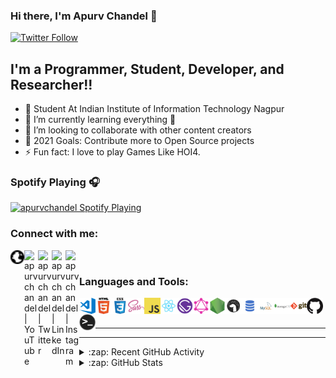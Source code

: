 ### Hi there, I'm Apurv Chandel 👋

[![Twitter Follow](https://img.shields.io/twitter/follow/apurvchandel?color=1DA1F2&logo=twitter&style=for-the-badge)](https://twitter.com/intent/follow?original_referer=https%3A%2F%2Fgithub.com%2Fapurvchandel&screen_name=apurvchandel)

## I'm a Programmer, Student, Developer, and Researcher!!

- 🔭 Student At Indian Institute of Information Technology Nagpur
- 🌱 I’m currently learning everything 🤣
- 👯 I’m looking to collaborate with other content creators
- 🥅 2021 Goals: Contribute more to Open Source projects
- ⚡ Fun fact: I love to play Games Like HOI4.

### Spotify Playing 🎧

[<img src="https://now-playing-apurvchandel.vercel.app/api/spotify-playing" alt="apurvchandel Spotify Playing" width="350" />](https://open.spotify.com/user/swyqyimdc12jajde4vpwd2x1b)

### Connect with me:

[<img align="left" alt="apurvchandel.com" width="22px" src="https://raw.githubusercontent.com/iconic/open-iconic/master/svg/globe.svg" />][website]
[<img align="left" alt="apurvchandel | YouTube" width="22px" src="https://cdn.jsdelivr.net/npm/simple-icons@v3/icons/youtube.svg" />][youtube]
[<img align="left" alt="apurvchandel | Twitter" width="22px" src="https://cdn.jsdelivr.net/npm/simple-icons@v3/icons/twitter.svg" />][twitter]
[<img align="left" alt="apurvchandel | LinkedIn" width="22px" src="https://cdn.jsdelivr.net/npm/simple-icons@v3/icons/linkedin.svg" />][linkedin]
[<img align="left" alt="apurvchandel | Instagram" width="22px" src="https://cdn.jsdelivr.net/npm/simple-icons@v3/icons/instagram.svg" />][instagram]

<br />

### Languages and Tools:

[<img align="left" alt="Visual Studio Code" width="26px" src="https://raw.githubusercontent.com/github/explore/80688e429a7d4ef2fca1e82350fe8e3517d3494d/topics/visual-studio-code/visual-studio-code.png" />][webdevplaylist]
[<img align="left" alt="HTML5" width="26px" src="https://raw.githubusercontent.com/github/explore/80688e429a7d4ef2fca1e82350fe8e3517d3494d/topics/html/html.png" />][webdevplaylist]
[<img align="left" alt="CSS3" width="26px" src="https://raw.githubusercontent.com/github/explore/80688e429a7d4ef2fca1e82350fe8e3517d3494d/topics/css/css.png" />][cssplaylist]
[<img align="left" alt="Sass" width="26px" src="https://raw.githubusercontent.com/github/explore/80688e429a7d4ef2fca1e82350fe8e3517d3494d/topics/sass/sass.png" />][cssplaylist]
[<img align="left" alt="JavaScript" width="26px" src="https://raw.githubusercontent.com/github/explore/80688e429a7d4ef2fca1e82350fe8e3517d3494d/topics/javascript/javascript.png" />][jsplaylist]
[<img align="left" alt="React" width="26px" src="https://raw.githubusercontent.com/github/explore/80688e429a7d4ef2fca1e82350fe8e3517d3494d/topics/react/react.png" />][reactplaylist]
[<img align="left" alt="Gatsby" width="26px" src="https://raw.githubusercontent.com/github/explore/e94815998e4e0713912fed477a1f346ec04c3da2/topics/gatsby/gatsby.png" />][webdevplaylist]
[<img align="left" alt="GraphQL" width="26px" src="https://raw.githubusercontent.com/github/explore/80688e429a7d4ef2fca1e82350fe8e3517d3494d/topics/graphql/graphql.png" />][webdevplaylist]
[<img align="left" alt="Node.js" width="26px" src="https://raw.githubusercontent.com/github/explore/80688e429a7d4ef2fca1e82350fe8e3517d3494d/topics/nodejs/nodejs.png" />][webdevplaylist]
[<img align="left" alt="Deno" width="26px" src="https://raw.githubusercontent.com/github/explore/361e2821e2dea67711cde99c9c40ed357061cf27/topics/deno/deno.png" />][webdevplaylist]
[<img align="left" alt="SQL" width="26px" src="https://raw.githubusercontent.com/github/explore/80688e429a7d4ef2fca1e82350fe8e3517d3494d/topics/sql/sql.png" />][webdevplaylist]
[<img align="left" alt="MySQL" width="26px" src="https://raw.githubusercontent.com/github/explore/80688e429a7d4ef2fca1e82350fe8e3517d3494d/topics/mysql/mysql.png" />][webdevplaylist]
[<img align="left" alt="MongoDB" width="26px" src="https://raw.githubusercontent.com/github/explore/80688e429a7d4ef2fca1e82350fe8e3517d3494d/topics/mongodb/mongodb.png" />][webdevplaylist]
[<img align="left" alt="Git" width="26px" src="https://raw.githubusercontent.com/github/explore/80688e429a7d4ef2fca1e82350fe8e3517d3494d/topics/git/git.png" />][webdevplaylist]
[<img align="left" alt="GitHub" width="26px" src="https://raw.githubusercontent.com/github/explore/78df643247d429f6cc873026c0622819ad797942/topics/github/github.png" />][webdevplaylist]
[<img align="left" alt="Terminal" width="26px" src="https://raw.githubusercontent.com/github/explore/80688e429a7d4ef2fca1e82350fe8e3517d3494d/topics/terminal/terminal.png" />][webdevplaylist]

<br />
<br />

---
---

<details>
  <summary>:zap: Recent GitHub Activity</summary>
  
<!--START_SECTION:activity-->
1. ❌ Closed PR [#1](https://github.com/apurvchandel/build-responsive-website/pull/1) in [apurvchandel/build-responsive-website](https://github.com/apurvchandel/build-responsive-website)
2. ❗️ Closed issue [#4](https://github.com/apurvchandel/apurvchandel-vscode-theme/issues/4) in [apurvchandel/apurvchandel-vscode-theme](https://github.com/apurvchandel/apurvchandel-vscode-theme)
3. 🗣 Commented on [#4](https://github.com/apurvchandel/apurvchandel-vscode-theme/issues/4) in [apurvchandel/apurvchandel-vscode-theme](https://github.com/apurvchandel/apurvchandel-vscode-theme)
4. 🎉 Merged PR [#7](https://github.com/apurvchandel/apurvchandel-vscode-theme/pull/7) in [apurvchandel/apurvchandel-vscode-theme](https://github.com/apurvchandel/apurvchandel-vscode-theme)
5. ❗️ Closed issue [#6](https://github.com/apurvchandel/apurvchandel-vscode-theme/issues/6) in [apurvchandel/apurvchandel-vscode-theme](https://github.com/apurvchandel/apurvchandel-vscode-theme)
<!--END_SECTION:activity-->

</details>

<details>
  <summary>:zap: GitHub Stats</summary>

  <img align="left" alt="apurvchandel's GitHub Stats" src="https://github-readme-stats.apurvchandel.vercel.app/api?username=apurvchandel&show_icons=true&hide_border=true" />

</details>

[website]: https://apurvchandel.com
[twitter]: https://twitter.com/apurvchandel
[youtube]: https://youtube.com/apurvchandel
[instagram]: https://instagram.com/apurvchandel
[linkedin]: https://linkedin.com/in/apurvchandel
[webdevplaylist]: https://www.youtube.com/playlist?list=PLkwxH9e_vrAJ0WbEsFA9W3I1W-g_BTsbt
[jsplaylist]: https://www.youtube.com/playlist?list=PLkwxH9e_vrALRJKu7wfXby3MKeflhTu6B
[cssplaylist]: https://www.youtube.com/playlist?list=PLkwxH9e_vrALSdvZuEh6gqQdmDoDIoqz4
[reactplaylist]: https://www.youtube.com/playlist?list=PLkwxH9e_vrAK4TdffpxKY3QGyHCpxFcQ0